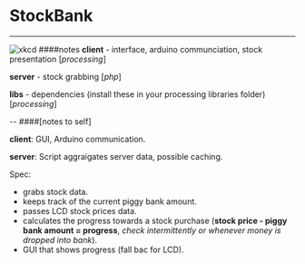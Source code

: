 StockBank
=========
___
![xkcd](http://imgs.xkcd.com/comics/investing.png)
####notes
**client** - interface, arduino communciation, stock presentation [*processing*]

**server** - stock grabbing [*php*]

**libs** - dependencies (install these in your processing libraries folder) [*processing*]

--
####[notes to self]


**client**: GUI, Arduino communication.

**server**: Script aggraigates server data, possible caching.


Spec:
- grabs stock data.
- keeps track of the current piggy bank amount.
- passes LCD stock prices data.
- calculates the progress towards a stock purchase (**stock price - piggy bank amount = progress**, *check intermittently or whenever money is dropped into bank*).
- GUI that shows progress (fall bac for LCD).